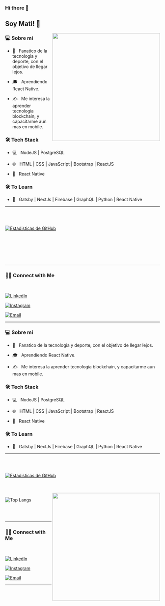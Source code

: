 ### Hi there 👋<h2> Soy Mati! 👨</h2>

<img src="https://camo.githubusercontent.com/117d0191569b7e00e69062ce99d26fe9c251dc735c57386b497c75b0b26dda08/68747470733a2f2f63646e2e6472696262626c652e636f6d2f75736572732f313035393538332f73637265656e73686f74732f343137313336372f636f64696e672d667265616b2e676966" width="350" align='right'>



 
 <h3>💻 Sobre mi </h3>



- 🤔 &nbsp; Fanatico de la tecnologia y deporte, con el objetivo de llegar lejos.

- 🎓 &nbsp; Aprendiendo React Native.

- ✍️ &nbsp; Me interesa la aprender tecnologia blockchain, y capacitarme aun mas en mobile.



<h3>🛠 Tech Stack</h3>



- 💻 &nbsp;    NodeJS | PostgreSQL

- 🌐 &nbsp; HTML | CSS | JavaScript | Bootstrap | ReactJS

- 📱 &nbsp; React Native

<h3>🛠 To Learn</h3>

- 🔧 &nbsp; Gatsby | NextJs | Firebase | GraphQL | Python | React Native

<hr>



<br/><br/>

[![Estadisticas de GitHub](https://github-readme-stats.vercel.app/api?username=mati13logo&show_icons=true)](https://github.com/mati13logo)

<br/>

<br/>





<br><br>



<hr>



<h3> 🤝🏻 Connect with Me </h3>

<br>



<p align="center">


<a href="https://www.linkedin.com/in/matias-logotetti/"><img alt="LinkedIn" src="https://img.shields.io/badge/LinkedIn-Matias%20Logotetti-blue?style=flat-square&logo=linkedin"></a>

<a href="https://www.instagram.com/mati13logo/"><img alt="Instagram" src="https://img.shields.io/badge/Instagram-mati13logo-black?style=flat-square&logo=instagram"></a>

<a href="mailto:matitl@hotmail.com"><img alt="Email" src="https://img.shields.io/badge/Email-matitl@hotmail.com-blue?style=flat-square&logo=outlook"></a>

</p>








<hr>


 
 <h3>💻 Sobre mi </h3>



- 🤔 &nbsp; Fanatico de la tecnologia y deporte, con el objetivo de llegar lejos.

- 🎓 &nbsp; Aprendiendo React Native.

- ✍️ &nbsp; Me interesa la aprender tecnologia blockchain, y capacitarme aun mas en mobile.



<h3>🛠 Tech Stack</h3>



- 💻 &nbsp;    NodeJS | PostgreSQL

- 🌐 &nbsp; HTML | CSS | JavaScript | Bootstrap | ReactJS

- 📱 &nbsp; React Native

<h3>🛠 To Learn</h3>

- 🔧 &nbsp; Gatsby | NextJs | Firebase | GraphQL | Python | React Native

<hr>



<br/><br/>

[![Estadisticas de GitHub](https://github-readme-stats.vercel.app/api?username=mati13logo&show_icons=true)](https://github.com/mati13logo)

<br/>

<br/>

<img src="https://camo.githubusercontent.com/117d0191569b7e00e69062ce99d26fe9c251dc735c57386b497c75b0b26dda08/68747470733a2f2f63646e2e6472696262626c652e636f6d2f75736572732f313035393538332f73637265656e73686f74732f343137313336372f636f64696e672d667265616b2e676966" width="350" align='right'>

![Top Langs](https://github-readme-stats.vercel.app/api/top-langs/?username=mati13logo&theme=tokyonight)

<br><br>



<hr>



<h3> 🤝🏻 Connect with Me </h3>

<br>



<p align="center">


<a href="https://www.linkedin.com/in/matias-logotetti/"><img alt="LinkedIn" src="https://img.shields.io/badge/LinkedIn-Matias%20Logotetti-blue?style=flat-square&logo=linkedin"></a>

<a href="https://www.instagram.com/mati13logo/"><img alt="Instagram" src="https://img.shields.io/badge/Instagram-mati13logo-black?style=flat-square&logo=instagram"></a>

<a href="mailto:matitl@hotmail.com"><img alt="Email" src="https://img.shields.io/badge/Email-matitl@hotmail.com-blue?style=flat-square&logo=outlook"></a>

</p>








<hr>
